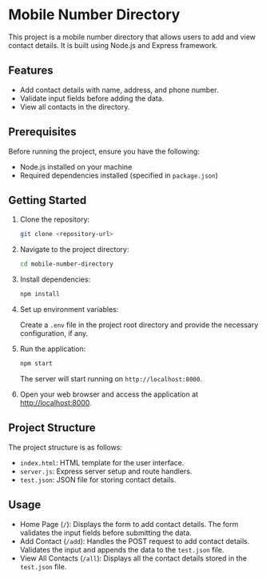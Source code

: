 
# Mobile Number Directory 

This project is a mobile number directory that allows users to add and view contact details. It is built using Node.js and Express framework.

## Features

- Add contact details with name, address, and phone number.
- Validate input fields before adding the data.
- View all contacts in the directory.

## Prerequisites

Before running the project, ensure you have the following:

- Node.js installed on your machine
- Required dependencies installed (specified in `package.json`)

## Getting Started

1. Clone the repository:

   ```bash
   git clone <repository-url>
   ```

2. Navigate to the project directory:

   ```bash
   cd mobile-number-directory
   ```

3. Install dependencies:

   ```bash
   npm install
   ```

4. Set up environment variables:

   Create a `.env` file in the project root directory and provide the necessary configuration, if any.

5. Run the application:

   ```bash
   npm start
   ```

   The server will start running on `http://localhost:8000`.

6. Open your web browser and access the application at [http://localhost:8000](http://localhost:8000).

## Project Structure

The project structure is as follows:

- `index.html`: HTML template for the user interface.
- `server.js`: Express server setup and route handlers.
- `test.json`: JSON file for storing contact details.

## Usage

- Home Page (`/`): Displays the form to add contact details. The form validates the input fields before submitting the data.
- Add Contact (`/add`): Handles the POST request to add contact details. Validates the input and appends the data to the `test.json` file.
- View All Contacts (`/all`): Displays all the contact details stored in the `test.json` file.



